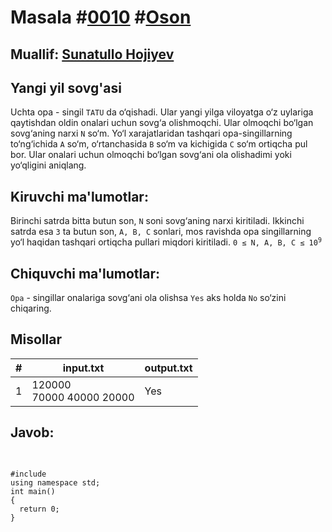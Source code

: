 <h1>Masala #<a href="https://robocontest.uz/tasks/0010">0010</a> #<a href="https://robocontest.uz/tasks?category=1">Oson</a></h1>
<h2> Muallif: <a href="https://robocontest.uz/profile/sunnat">Sunatullo Hojiyev</a></h2>
<h2>Yangi yil sovg'asi</h2>
<p>
  Uchta opa - singil <code>TATU</code> da o‘qishadi. Ular yangi yilga viloyatga o‘z uylariga qaytishdan oldin onalari uchun sovg‘a olishmoqchi. Ular olmoqchi bo‘lgan sovg‘aning narxi 
<code>N</code> so‘m. Yo‘l xarajatlaridan tashqari opa-singillarning to‘ng‘ichida 
<code>A</code> so‘m, o‘rtanchasida 
<code>B</code> so‘m va kichigida 
<code>C</code> so‘m ortiqcha pul bor. Ular onalari uchun olmoqchi bo‘lgan sovg‘ani ola olishadimi yoki yo‘qligini aniqlang.
</p>
<h2>Kiruvchi ma'lumotlar:</h2>
<p>
	Birinchi satrda bitta butun son, 
<code>N</code> soni sovg‘aning narxi kiritiladi. Ikkinchi satrda esa 
<code>3</code> ta butun son, 
<code>A, B, C</code> sonlari, mos ravishda opa singillarning yo‘l haqidan tashqari ortiqcha pullari miqdori kiritiladi.
<code>0 ≤ N, A, B, C ≤ 10<sup>9</sup></code>
</p>
<h2>Chiquvchi ma'lumotlar:</h2>
<p>
	<code>Opa</code> - singillar onalariga sovg‘ani ola olishsa <code>Yes</code> aks holda <code>No</code> so‘zini chiqaring.
</p>
<h2>Misollar</h2>
<table>
  <thead>
  	<tr>
		<th>#</th>
	    <th>input.txt</th>
	    <th>output.txt</th>
  	</tr>
  </thead>
  <tbody>
  	<tr>
		  <td>1</td>
	    <td>120000<br>70000 40000 20000</td>
	    <td>Yes</td>
	  </tr>
  </tbody>
</table>
<h2>Javob:</h2>

######

<code accesskey="cpp">
#include <iostream>
using namespace std;
int main()
{
  return 0;
}
</code>

